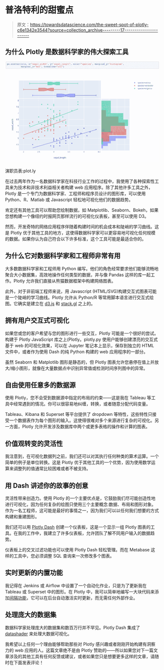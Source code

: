 # 普洛特利的甜蜜点

> 原文：<https://towardsdatascience.com/the-sweet-spot-of-plotly-c6e1342e3544?source=collection_archive---------17----------------------->

## 为什么 Plotly 是数据科学家的伟大探索工具

![](img/371ed2d61257b0f70c010a952be5dbcf.png)

演职员表:plot.ly

在过去两年作为一名数据科学家在科技行业工作的过程中，我使用了各种探索性工具来为技术和非技术利益相关者构建 web 应用程序。除了其他许多工具之外，Plotly 是一个专门为数据科学家、工程师和程序员设计的图形库，可以使用 Python、R、Matlab 或 Javascript 轻松地可视化他们的数据趋势。

肯定还有其他工具可以帮助您绘制数据，如 Matplotlib、Seaborn、Bokeh，如果您想构建一个像纽约时报网页那样流行的可视化仪表板，甚至可以使用 D3。

然而，开发奇特的网络应用程序伴随着构建时间的机会成本和陡峭的学习曲线。这是 Plotly 优于其他工具的地方，这使得数据科学家可以更容易地可视化任何规模的数据。如果你认为自己符合以下许多标准，这个工具可能是最适合你的。

## 为什么它对数据科学家和工程师非常有用

大多数数据科学家和工程师用 Python 编写。他们的角色经常要求他们能够流畅地聚合大小数据集，高效地操作任何类型的数据，并与像 Pandas 这样的库一起工作。Plotly 允许我们直接从熊猫数据框架中构建网络图表。

此外，对于非前端工程师来说，用 Javascript (HTML/SVG)构建交互式图表可能是一个陡峭的学习曲线。Plotly 允许从 Python/R 等常用脚本语言进行交互式绘图。它确实是建立在 [d3.js](https://d3js.org/) 和 [stack.gl](http://stack.gl/) 之上的。

## 拥有用户交互式可视化

如果您或您的客户希望与您的图形进行一些交互，Plotly 可能是一个很好的尝试。构建于 Plotly JavaScript 库之上(Plotly。plotly.py 使用户能够创建漂亮的交互式基于 web 的可视化效果，可以在 Jupyter 笔记本上显示，保存到独立的 HTML 文件中，或者作为使用 Dash 的纯 Python 构建的 web 应用程序的一部分。

虽然 Seaborn 和 Matplotlib 图形是静态的，但 Plotly 图表允许您悬停在值上并放大/缩小图形，就像在大量数据点中识别异常值或检测时间序列图中的异常。

## 自由使用任意多的数据源

使用 Plotly，您不会受到数据源中指定的布局的约束——这是我在 Tableau 等工具中经常遇到的情况。你可以很容易地纠缠，转换，或者随意分配代码变量。

Tableau、Kibana 和 Superset 等平台提供了 dropdown 等特性，这些特性只接受一个数据表作为每个图形的输入。这使得很难对多个来源进行复杂的可视化。另一方面，Plotly 允许开发涉及数据库中两个或更多表格的操作和计算的图表。

## 价值观转变的灵活性

我注意到，在可视化数据列之前，我们还可以对其执行任何种类的算术运算。一个简单的例子是单位转换。这是 Plotly 优于其他工具的一个优势，因为使用数学运算来调整列的值通常比较困难或者不被支持。

## 用 Dash 讲述你的故事的创意

灵活性带来创造力。使用 Plotly 的一个主要优点是，它鼓励我们尽可能创造性地进行可视化，因为任何复杂的绘图只使用三个主要概念:数据、布局和图形对象。作为一名工程师，这可能是最好的事情之一，因为我们可以以任何我们想要的方式构建和重建图形。

我们还可以用 [Plotly Dash](https://dash.plot.ly/) 创建一个仪表板，这是一个显示一组 Plotly 图表的工具。在我的工作中，我建立了许多仪表板，允许团队了解不同用户输入的数据趋势。

仪表板上的交叉过滤功能也可以使用 Plotly Dash 轻松管理。而在 Metabase 这样的工具中，您必须调整 SQL 查询来一次修改多个图表。

## 实时更新的内置功能

我记得在 Jenkins 或 Airflow 中设置了一个自动化作业，只是为了更新我在 Tableau 或 Superset 中的图形。在 Plotly 中，我可以简单地编写一大块代码来添加[间隔功能](https://dash.plot.ly/live-updates)，它可以在后台自动激活实时更新，而无需任何外部作业。

## 处理庞大的数据集

数据科学家处理庞大的数据集和数百万行并不罕见。Plotly Dash 集成了 [datashader](https://dash-gallery.plotly.host/dash-datashader/) 来处理大数据可视化。

我希望以上任何一个理由能够帮助那些对 Plotly 感兴趣或者刚刚开始构建有洞察力的 web 应用的人。这篇文章绝不是由 Plotly 赞助的——所以如果您对下一篇文章涉及的其他工具有任何反馈或建议，或者如果您只是想要更多这样的文章，请随时在下面发表评论！